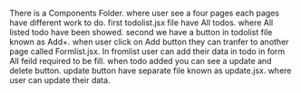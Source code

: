 There is a Components Folder.
where user see a four pages each pages have different work to do.
first todolist.jsx file have All todos. where All listed todo have been showed.
second we have a button in todolist file known as Add+.
when user click on Add button they can tranfer to another page called Formlist.jsx.
In fromlist user can add their data in todo in form All feild required to be fill.
when todo added you can see a update and delete button.
update button have separate file known as update.jsx.
where user can update their data.
